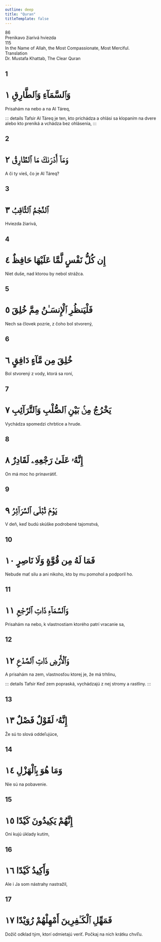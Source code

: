 ```yaml
---
outline: deep
title: "Quran"
titleTemplate: false
---
```


<!--CHAPTER INTRO-->
<div class="chapter-title-wrapper">
<div class="chapter-title">86</div>
<div class="chapter-title-slovak">Prenikavo žiarivá hviezda</div>
<div class="chapter-opening">115</div>
<div class="chapter-opening-slovak">In the Name of Allah, the Most Compassionate, Most Merciful.</div>
</div>

<div class="intro2-wrapper">
<div class="chapter-info-wrapper">
<div class="chapter-info-translation">Translation</div>
<div class="chapter-info-name">Dr. Mustafa Khattab, The Clear Quran</div>
</div>

</div>

## 1

<!-- CHAPTER NUMBERS -->
<Badge type="info" text="90:1" class="badge" />
<div>
<div class="main-verse" >
<!-- ARABIC -->
<h1 class="verse-arabic">وَٱلسَّمَآءِ وَٱلطَّارِقِ ١</h1>
</div>
<!-- ENGLISH -->
<p>Prisahám na nebo a na Al Táreq,</p>
</div>
<!-- TAFSIR -->

::: details Tafsir
Al Táreq je ten, kto prichádza a ohlási sa klopaním na dvere alebo kto preniká a vchádza bez ohlásenia,
:::

<div class="break"></div>

## 2

<!-- CHAPTER NUMBERS -->
<Badge type="info" text="90:2" class="badge" />
<div>
<div class="main-verse" >
<!-- ARABIC -->
<h1 class="verse-arabic">وَمَآ أَدْرَىٰكَ مَا ٱلطَّارِقُ ٢</h1>
</div>
<!-- ENGLISH -->
<p>A či ty vieš, čo je Al Táreq?</p>
</div>

<div class="break"></div>

## 3

<!-- CHAPTER NUMBERS -->
<Badge type="info" text="90:3" class="badge" />
<div>
<div class="main-verse" >
<!-- ARABIC -->
<h1 class="verse-arabic">ٱلنَّجْمُ ٱلثَّاقِبُ ٣</h1>
</div>
<!-- ENGLISH -->
<p>Hviezda žiarivá,</p>
</div>

<div class="break"></div>

## 4

<!-- CHAPTER NUMBERS -->
<Badge type="info" text="90:4" class="badge" />
<div>
<div class="main-verse" >
<!-- ARABIC -->
<h1 class="verse-arabic">إِن كُلُّ نَفْسٍ لَّمَّا عَلَيْهَا حَافِظٌ ٤</h1>
</div>
<!-- ENGLISH -->
<p>Niet duše, nad ktorou by nebol strážca.</p>
</div>
<div class="break"></div>

## 5

<!-- CHAPTER NUMBERS -->
<Badge type="info" text="90:5" class="badge" />
<div>
<div class="main-verse" >
<!-- ARABIC -->
<h1 class="verse-arabic">فَلْيَنظُرِ ٱلْإِنسَـٰنُ مِمَّ خُلِقَ ٥</h1>
</div>
<!-- ENGLISH -->
<p>Nech sa človek pozrie, z čoho bol stvorený,</p>
</div>

<div class="break"></div>

## 6

<!-- CHAPTER NUMBERS -->
<Badge type="info" text="90:6" class="badge" />
<div>
<div class="main-verse" >
<!-- ARABIC -->
<h1 class="verse-arabic">خُلِقَ مِن مَّآءٍ دَافِقٍ ٦</h1>
</div>
<!-- ENGLISH -->
<p>Bol stvorený z vody, ktorá sa roní,</p>
</div>

<div class="break"></div>

## 7

<!-- CHAPTER NUMBERS -->
<Badge type="info" text="90:7" class="badge" />
<div>
<div class="main-verse" >
<!-- ARABIC -->
<h1 class="verse-arabic">يَخْرُجُ مِنۢ بَيْنِ ٱلصُّلْبِ وَٱلتَّرَآئِبِ ٧</h1>
</div>
<!-- ENGLISH -->
<p>Vychádza spomedzi chrbtice a hrude.</p>
</div>

<div class="break"></div>

## 8

<!-- CHAPTER NUMBERS -->
<Badge type="info" text="90:8" class="badge" />
<div>
<div class="main-verse" >
<!-- ARABIC -->
<h1 class="verse-arabic">إِنَّهُۥ عَلَىٰ رَجْعِهِۦ لَقَادِرٌ ٨</h1>
</div>
<!-- ENGLISH -->
<p>On má moc ho prinavrátiť.</p>
</div>

<div class="break"></div>

## 9

<!-- CHAPTER NUMBERS -->
<Badge type="info" text="90:9" class="badge" />
<div>
<div class="main-verse" >
<!-- ARABIC -->
<h1 class="verse-arabic">يَوْمَ تُبْلَى ٱلسَّرَآئِرُ ٩</h1>
</div>
<!-- ENGLISH -->
<p>V deň, keď budú skúške podrobené tajomstvá,</p>
</div>

<div class="break"></div>

## 10

<!-- CHAPTER NUMBERS -->
<Badge type="info" text="90:10" class="badge" />
<div>
<div class="main-verse" >
<!-- ARABIC -->
<h1 class="verse-arabic">فَمَا لَهُ مِن قُوَّةٍ وَلَا نَاصِرٍ ١٠</h1>
</div>
<!-- ENGLISH -->
<p>Nebude mať silu a ani nikoho, kto by mu pomohol a podporil ho.</p>
</div>

<div class="break"></div>

## 11

<!-- CHAPTER NUMBERS -->
<Badge type="info" text="90:11" class="badge" />
<div>
<div class="main-verse" >
<!-- ARABIC -->
<h1 class="verse-arabic">وَٱلسَّمَآءِ ذَاتِ ٱلرَّجْعِ ١١</h1>
</div>
<!-- ENGLISH -->
<p>Prisahám na nebo, k vlastnostiam ktorého patrí vracanie sa,</p>
</div>

<div class="break"></div>

## 12

<!-- CHAPTER NUMBERS -->
<Badge type="info" text="90:12" class="badge" />
<div>
<div class="main-verse" >
<!-- ARABIC -->
<h1 class="verse-arabic">وَٱلْأَرْضِ ذَاتِ ٱلصَّدْعِ ١٢</h1>
</div>
<!-- ENGLISH -->
<p>A prisahám na zem, vlastnosťou ktorej je, že má trhlinu,</p>
</div>
<!-- TAFSIR -->

::: details Tafsir
Keď zem popraská, vychádzajú z nej stromy a rastliny.
:::

<div class="break"></div>

## 13

<!-- CHAPTER NUMBERS -->
<Badge type="info" text="90:13" class="badge" />
<div>
<div class="main-verse" >
<!-- ARABIC -->
<h1 class="verse-arabic">إِنَّهُۥ لَقَوْلٌ فَصْلٌ ١٣</h1>
</div>
<!-- ENGLISH -->
<p>Že sú to slová oddeľujúce,</p>
</div>

<div class="break"></div>

## 14

<!-- CHAPTER NUMBERS -->
<Badge type="info" text="90:14" class="badge" />
<div>
<div class="main-verse" >
<!-- ARABIC -->
<h1 class="verse-arabic">وَمَا هُوَ بِٱلْهَزْلِ ١٤</h1>
</div>
<!-- ENGLISH -->
<p>Nie sú na pobavenie.</p>
</div>

<div class="break"></div>

## 15

<!-- CHAPTER NUMBERS -->
<Badge type="info" text="90:15" class="badge" />
<div>
<div class="main-verse" >
<!-- ARABIC -->
<h1 class="verse-arabic">إِنَّهُمْ يَكِيدُونَ كَيْدًا ١٥</h1>
</div>
<!-- ENGLISH -->
<p>Oni kujú úklady kutím,</p>
</div>

<div class="break"></div>

## 16

<!-- CHAPTER NUMBERS -->
<Badge type="info" text="90:16" class="badge" />
<div>
<div class="main-verse" >
<!-- ARABIC -->
<h1 class="verse-arabic">وَأَكِيدُ كَيْدًا ١٦</h1>
</div>
<!-- ENGLISH -->
<p>Ale i Ja som nástrahy nastražil,</p>
</div>

<div class="break"></div>

## 17

<!-- CHAPTER NUMBERS -->
<Badge type="info" text="90:17" class="badge" />
<div>
<div class="main-verse" >
<!-- ARABIC -->
<h1 class="verse-arabic">فَمَهِّلِ ٱلْكَـٰفِرِينَ أَمْهِلْهُمْ رُوَيْدًا ١٧</h1>
</div>
<!-- ENGLISH -->
<p>Dožič odklad tým, ktorí odmietajú veriť. Počkaj na nich krátku chvíľu.</p>
</div>
